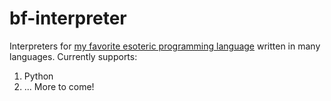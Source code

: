 # bf-interpreter

Interpreters for [my favorite esoteric programming language](https://en.wikipedia.org/wiki/Brainfuck) written in many languages. Currently supports:

1. Python
2. ... More to come!
